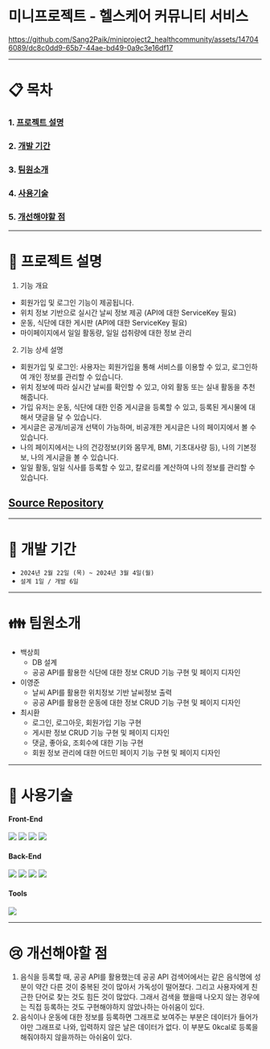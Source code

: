 # 미니프로젝트 - 헬스케어 커뮤니티 서비스

https://github.com/Sang2Paik/miniproject2_healthcommunity/assets/147046089/dc8c0dd9-65b7-44ae-bd49-0a9c3e16df17

<hr>

# :clipboard: 목차
### 1. [프로젝트 설명](#movie_camera-프로젝트-설명)
### 2. [개발 기간](#calendar-개발-기간)
### 3. [팀원소개](#family-팀원소개)
### 4. [사용기술](#wrench-사용기술)
### 5. [개선해야할 점](#cry-개선해야할-점)

<hr>

 # :movie_camera: 프로젝트 설명

 1. 기능 개요
  - 회원가입 및 로그인 기능이 제공됩니다.
  - 위치 정보 기반으로 실시간 날씨 정보 제공 (API에 대한 ServiceKey 필요)
  - 운동, 식단에 대한 게시판 (API에 대한 ServiceKey 필요)
  - 마이페이지에서 일일 활동량, 일일 섭취량에 대한 정보 관리
 2. 기능 상세 설명
  - 회원가입 및 로그인: 사용자는 회원가입을 통해 서비스를 이용할 수 있고, 로그인하여 개인 정보를 관리할 수 있습니다.
  - 위치 정보에 따라 실시간 날씨를 확인할 수 있고, 야외 활동 또는 실내 활동을 추천해줍니다.
  - 가입 유저는 운동, 식단에 대한 인증 게시글을 등록할 수 있고, 등록된 게시물에 대해서 댓글을 달 수 있습니다.
  - 게시글은 공개/비공개 선택이 가능하며, 비공개한 게시글은 나의 페이지에서 볼 수 있습니다.
  - 나의 페이지에서는 나의 건강정보(키와 몸무게, BMI, 기초대사량 등), 나의 기본정보, 나의 게시글을 볼 수 있습니다.
  - 일일 활동, 일일 식사를 등록할 수 있고, 칼로리를 계산하여 나의 정보를 관리할 수 있습니다.

  ## <a href="https://github.com/Sang2Paik/miniproject2_healthcommunity/tree/main">Source Repository</a>

<hr>

# :calendar: 개발 기간
- ` 2024년 2월 22일 (목) ~ 2024년 3월 4일(월) `
- ` 설계 1일 / 개발 6일 `

<hr>

# :family: 팀원소개
  
  * 백상희
    * DB 설계 
    * 공공 API를 활용한 식단에 대한 정보 CRUD 기능 구현 및 페이지 디자인
  * 이영준
    * 날씨 API를 활용한 위치정보 기반 날씨정보 출력
    * 공공 API를 활용한 운동에 대한 정보 CRUD 기능 구현 및 페이지 디자인
  * 최시환
    * 로그인, 로그아웃, 회원가입 기능 구현
    * 게시판 정보 CRUD 기능 구현 및 페이지 디자인
    * 댓글, 좋아요, 조회수에 대한 기능 구현
    * 회원 정보 관리에 대한 어드민 페이지 기능 구현 및 페이지 디자인

<hr>

# :wrench: 사용기술

  #### Front-End 
  <div style="display:inline-block">
    <img src="https://img.shields.io/badge/HTML5-E34F26?style=flat&logo=HTML5&logoColor=white" />
    <img src="https://img.shields.io/badge/CSS3-1572B6?style=flat&logo=CSS3&logoColor=white" />
    <img src="https://img.shields.io/badge/JavaScript-F7DF1E?style=flat&logo=JavaScript&logoColor=white" />
    <img src="https://img.shields.io/badge/Bootstrap-7952B3?style=flat&logo=bootstrap&logoColor=white" /> 
  </div>
  
  #### Back-End
  <div style="display:inline-block">
    <img src="https://img.shields.io/badge/Java-007396?style=flat&logo=Java&logoColor=white" /> 
    <img src="https://img.shields.io/badge/Apache Tomcat-F8DC75?style=flat&logo=apachetomcat&logoColor=white" /> 
    <img src="https://img.shields.io/badge/MySQL-4479A1?style=flat&logo=mysql&logoColor=white" />  
    <img src="https://img.shields.io/badge/MyBatis-red"/>
  </div>
  
  #### Tools
  <div style="display:inline-block">
    <img src="https://img.shields.io/badge/Elipse-2C2255?style=flat&logo=eclipseide&logoColor=white" /> 
  </div>

<hr>

# :cry: 개선해야할 점

1. 음식을 등록할 때, 공공 API를 활용했는데 공공 API 검색어에서는 같은 음식명에 성분이 약간 다른 것이 중복된 것이 많아서 가독성이 떨어졌다.
   그리고 사용자에게 친근한 단어로 찾는 것도 힘든 것이 많았다. 그래서 검색을 했을때 나오지 않는 경우에는 직접 등록하는 것도 구현해야하지 않았나하는 아쉬움이 있다.
2. 음식이나 운동에 대한 정보를 등록하면 그래프로 보여주는 부분은 데이터가 들어가야만 그래프로 나와, 입력하지 않은 날은 데이터가 없다.
   이 부분도 0kcal로 등록을 해줘야하지 않을까하는 아쉬움이 있다. 
